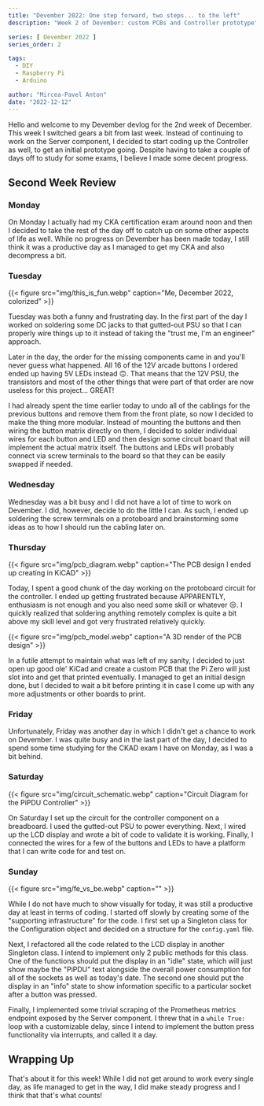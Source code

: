 ```yaml
---
title: "Devember 2022: One step forward, two steps... to the left"
description: "Week 2 of Devember: custom PCBs and Controller prototype"

series: [ Devember 2022 ]
series_order: 2

tags:
  - DIY
  - Raspberry Pi
  - Arduino

author: "Mircea-Pavel Anton"
date: "2022-12-12"
---
```


Hello and welcome to my Devember devlog for the 2nd week of December. This week I switched gears a bit from last week. Instead of continuing to work on the Server component, I decided to start coding up the Controller as well, to get an initial prototype going. Despite having to take a couple of days off to study for some exams, I believe I made some decent progress.

## Second Week Review

### Monday

On Monday I actually had my CKA certification exam around noon and then I decided to take the rest of the day off to catch up on some other aspects of life as well. While no progress on Devember has been made today, I still think it was a productive day as I managed to get my CKA and also decompress a bit.

### Tuesday

{{< figure src="img/this_is_fun.webp" caption="Me, December 2022, colorized" >}}

Tuesday was both a funny and frustrating day. In the first part of the day I worked on soldering some DC jacks to that gutted-out PSU so that I can properly wire things up to it instead of taking the "trust me, I'm an engineer" approach.

Later in the day, the order for the missing components came in and you'll never guess what happened. All 16 of the 12V arcade buttons I ordered ended up having 5V LEDs instead 🙃. That means that the 12V PSU, the transistors and most of the other things that were part of that order are now useless for this project... GREAT!

I had already spent the time earlier today to undo all of the cablings for the previous buttons and remove them from the front plate, so now I decided to make the thing more modular. Instead of mounting the buttons and then wiring the button matrix directly on them, I decided to solder individual wires for each button and LED and then design some circuit board that will implement the actual matrix itself. The buttons and LEDs will probably connect via screw terminals to the board so that they can be easily swapped if needed.

### Wednesday

Wednesday was a bit busy and I did not have a lot of time to work on Devember. I did, however, decide to do the little I can. As such, I ended up soldering the screw terminals on a protoboard and brainstorming some ideas as to how I should run the cabling later on.

### Thursday

{{< figure src="img/pcb_diagram.webp" caption="The PCB design I ended up creating in KiCAD" >}}

Today, I spent a good chunk of the day working on the protoboard circuit for the controller. I ended up getting frustrated because APPARENTLY, enthusiasm is not enough and you also need some skill or whatever 😒. I quickly realized that soldering anything remotely complex is quite a bit above my skill level and got very frustrated relatively quickly.

{{< figure src="img/pcb_model.webp" caption="A 3D render of the PCB design" >}}

In a futile attempt to maintain what was left of my sanity, I decided to just open up good ole' KiCad and create a custom PCB that the Pi Zero will just slot into and get that printed eventually. I managed to get an initial design done, but I decided to wait a bit before printing it in case I come up with any more adjustments or other boards to print.

### Friday

Unfortunately, Friday was another day in which I didn't get a chance to work on Devember. I was quite busy and in the last part of the day, I decided to spend some time studying for the CKAD exam I have on Monday, as I was a bit behind.

### Saturday

{{< figure src="img/circuit_schematic.webp" caption="Circuit Diagram for the PiPDU Controller" >}}

On Saturday I set up the circuit for the controller component on a breadboard. I used the gutted-out PSU to power everything. Next, I wired up the LCD display and wrote a bit of code to validate it is working. Finally, I connected the wires for a few of the buttons and LEDs to have a platform that I can write code for and test on.

### Sunday

{{< figure src="img/fe_vs_be.webp" caption="" >}}

While I do not have much to show visually for today, it was still a productive day at least in terms of coding. I started off slowly by creating some of the "supporting infrastructure" for the code. I first set up a Singleton class for the Configuration object and decided on a structure for the `config.yaml` file.

Next, I refactored all the code related to the LCD display in another Singleton class. I intend to implement only 2 public methods for this class. One of the functions should put the display in an "idle" state, which will just show maybe the "PiPDU" text alongside the overall power consumption for all of the sockets as well as today's date. The second one should put the display in an "info" state to show information specific to a particular socket after a button was pressed.

Finally, I implemented some trivial scraping of the Prometheus metrics endpoint exposed by the Server component. I threw that in a `while True:` loop with a customizable delay, since I intend to implement the button press functionality via interrupts, and called it a day.

## Wrapping Up

That's about it for this week! While I did not get around to work every single day, as life managed to get in the way, I did make steady progress and I think that that's what counts!
